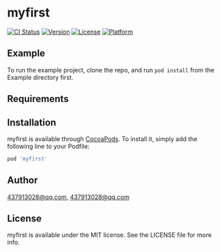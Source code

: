# myfirst

[![CI Status](https://img.shields.io/travis/437913028@qq.com/myfirst.svg?style=flat)](https://travis-ci.org/437913028@qq.com/myfirst)
[![Version](https://img.shields.io/cocoapods/v/myfirst.svg?style=flat)](https://cocoapods.org/pods/myfirst)
[![License](https://img.shields.io/cocoapods/l/myfirst.svg?style=flat)](https://cocoapods.org/pods/myfirst)
[![Platform](https://img.shields.io/cocoapods/p/myfirst.svg?style=flat)](https://cocoapods.org/pods/myfirst)

## Example

To run the example project, clone the repo, and run `pod install` from the Example directory first.

## Requirements

## Installation

myfirst is available through [CocoaPods](https://cocoapods.org). To install
it, simply add the following line to your Podfile:

```ruby
pod 'myfirst'
```

## Author

437913028@qq.com, 437913028@qq.com

## License

myfirst is available under the MIT license. See the LICENSE file for more info.
